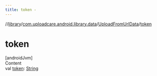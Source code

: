 ```yaml
---
title: token -
---
```

//[library](../../index.md)/[com.uploadcare.android.library.data](../index.md)/[UploadFromUrlData](index.md)/[token](token.md)



# token  
[androidJvm]  
Content  
val [token](token.md): [String](https://kotlinlang.org/api/latest/jvm/stdlib/kotlin/-string/index.html)  



